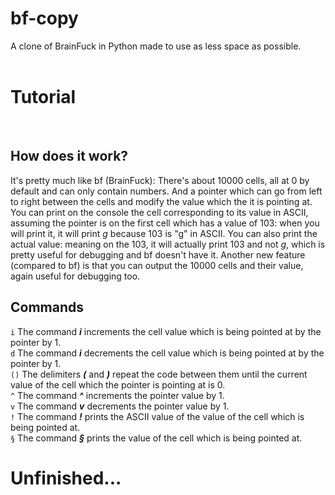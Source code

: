# bf-copy
A clone of BrainFuck in Python made to use as less space as possible.
<br>
<br>
# Tutorial
<br>

## How does it work?
It's pretty much like bf (BrainFuck):
There's about 10000 cells, all at 0 by default and can only contain numbers.
And a pointer which can go from left to right between the cells and modify the value which the it is pointing at.
You can print on the console the cell corresponding to its value in ASCII, assuming the pointer is on the first cell which has a value of 103: when you will print it, it will print *g* because 103 is "g" in ASCII. You can also print the actual value: meaning on the 103, it will actually print 103 and not *g*, which is pretty useful for debugging and bf doesn't have it. Another new feature (compared to bf) is that you can output the 10000 cells and their value, again useful for debugging too.
<br>

## Commands
```i```
The command ***i*** increments the cell value which is being pointed at by the pointer by 1. <br>
```d```
The command ***i*** decrements the cell value which is being pointed at by the pointer by 1. <br>
```()```
The delimiters ***(*** and ***)*** repeat the code between them until the current value of the cell which the pointer is pointing at is 0. <br>
```^```
The command ***^*** increments the pointer value by 1. <br>
```v```
The command ***v*** decrements the pointer value by 1. <br>
```!```
The command ***!*** prints the ASCII value of the value of the cell which is being pointed at. <br>
```§```
The command ***§*** prints the value of the cell which is being pointed at. <br>

# Unfinished...
